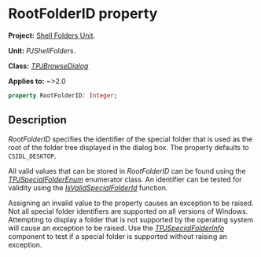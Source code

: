# RootFolderID property

**Project:** [Shell Folders Unit](ShellFoldersUnit.md).

**Unit:** _PJShellFolders_.

**Class:** _[TPJBrowseDialog](TPJBrowseDialog.md)_

**Applies to:** ~>2.0

```pascal
property RootFolderID: Integer;
```

## Description

_RootFolderID_ specifies the identifier of the special folder that is used as the root of the folder tree displayed in the dialog box. The property defaults to `CSIDL_DESKTOP`.

All valid values that can be stored in _RootFolderID_ can be found using the _[TPJSpecialFolderEnum](TPJSpecialFolderEnum.md)_ enumerator class. An identifier can be tested for validity using the _[IsValidSpecialFolderId](PJShellFoldersFunctions.md#isvalidspecialfolderid)_ function.

Assigning an invalid value to the property causes an exception to be raised. Not all special folder identifiers are supported on all versions of Windows. Attempting to display a folder that is not supported by the operating system will cause an exception to be raised. Use the _[TPJSpecialFolderInfo](TPJSpecialFolderInfo.md)_ component to test if a special folder is supported without raising an exception.
